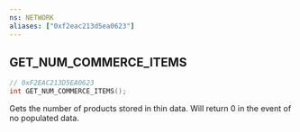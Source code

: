 ```yaml
---
ns: NETWORK
aliases: ["0xf2eac213d5ea0623"]
---
```

## GET_NUM_COMMERCE_ITEMS

```c
// 0xF2EAC213D5EA0623
int GET_NUM_COMMERCE_ITEMS();
```

Gets the number of products stored in thin data. Will return 0 in the event of no populated data.


